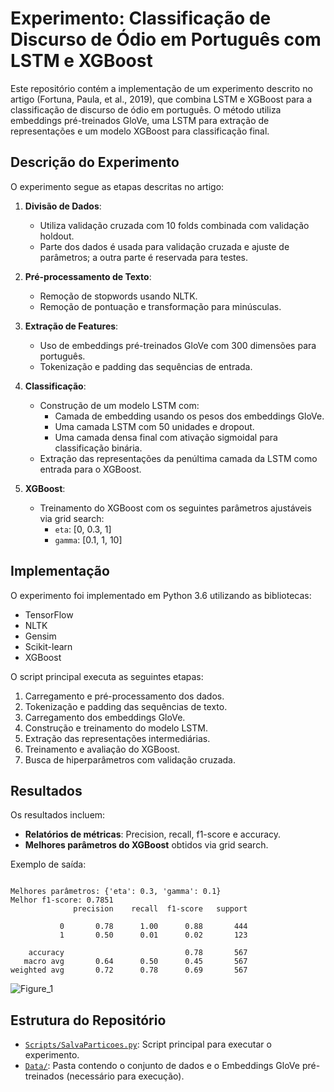 # Experimento: Classificação de Discurso de Ódio em Português com LSTM e XGBoost

Este repositório contém a implementação de um experimento descrito no artigo (Fortuna, Paula, et al., 2019), que combina LSTM e XGBoost para a classificação de discurso de ódio em português. O método utiliza embeddings pré-treinados GloVe, uma LSTM para extração de representações e um modelo XGBoost para classificação final.

## Descrição do Experimento
O experimento segue as etapas descritas no artigo:

1. **Divisão de Dados**:
   - Utiliza validação cruzada com 10 folds combinada com validação holdout.
   - Parte dos dados é usada para validação cruzada e ajuste de parâmetros; a outra parte é reservada para testes.

2. **Pré-processamento de Texto**:
   - Remoção de stopwords usando NLTK.
   - Remoção de pontuação e transformação para minúsculas.

3. **Extração de Features**:
   - Uso de embeddings pré-treinados GloVe com 300 dimensões para português.
   - Tokenização e padding das sequências de entrada.

4. **Classificação**:
   - Construção de um modelo LSTM com:
     - Camada de embedding usando os pesos dos embeddings GloVe.
     - Uma camada LSTM com 50 unidades e dropout.
     - Uma camada densa final com ativação sigmoidal para classificação binária.
   - Extração das representações da penúltima camada da LSTM como entrada para o XGBoost.

5. **XGBoost**:
   - Treinamento do XGBoost com os seguintes parâmetros ajustáveis via grid search:
     - `eta`: [0, 0.3, 1]
     - `gamma`: [0.1, 1, 10]

## Implementação
O experimento foi implementado em Python 3.6 utilizando as bibliotecas:
- TensorFlow
- NLTK
- Gensim
- Scikit-learn
- XGBoost

O script principal executa as seguintes etapas:
1. Carregamento e pré-processamento dos dados.
2. Tokenização e padding das sequências de texto.
3. Carregamento dos embeddings GloVe.
4. Construção e treinamento do modelo LSTM.
5. Extração das representações intermediárias.
6. Treinamento e avaliação do XGBoost.
7. Busca de hiperparâmetros com validação cruzada.

## Resultados
Os resultados incluem:
- **Relatórios de métricas**: Precision, recall, f1-score e accuracy.
- **Melhores parâmetros do XGBoost** obtidos via grid search.

Exemplo de saída:
```

Melhores parâmetros: {'eta': 0.3, 'gamma': 0.1}
Melhor f1-score: 0.7851
              precision    recall  f1-score   support

           0       0.78      1.00      0.88       444
           1       0.50      0.01      0.02       123

    accuracy                           0.78       567
   macro avg       0.64      0.50      0.45       567
weighted avg       0.72      0.78      0.69       567
```
![Figure_1](https://github.com/user-attachments/assets/895e3251-73d5-452d-b8ab-5b4f0aaf18f6)

## Estrutura do Repositório
-  [`Scripts/SalvaParticoes.py`](https://github.com/Carlosbera7/ExperimentoBaseOriginal/blob/main/Script/ClassificadorOriginal.py): Script principal para executar o experimento.
- [`Data/`](https://github.com/Carlosbera7/ExperimentoBaseOriginal/tree/main/Data): Pasta contendo o conjunto de dados e o Embeddings GloVe pré-treinados (necessário para execução).


